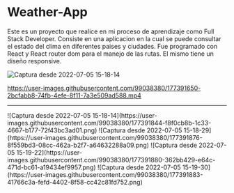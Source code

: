 # Weather-App

Este es un proyecto que realice en mi proceso de aprendizaje como Full Stack Developer.
Consiste en una aplicacion en la cual se puede consultar el estado del clima en diferentes paises y ciudades.
Fue programado con React y React router dom para el manejo de las rutas.
El mismo tiene un diseño responsive.

![Captura desde 2022-07-05 15-18-14](https://user-images.githubusercontent.com/99038380/177391844-f8f0cb8b-1c33-4667-b177-72f43bc3ad01.png)


https://user-images.githubusercontent.com/99038380/177391650-2bcfabb8-74fb-4efe-8f11-7a3e509ad588.mp4
<hr>
![Captura desde 2022-07-05 15-18-14](https://user-images.githubusercontent.com/99038380/177391844-f8f0cb8b-1c33-4667-b177-72f43bc3ad01.png)
![Captura desde 2022-07-05 15-18-29](https://user-images.githubusercontent.com/99038380/177391876-8f559bd3-08cc-462a-b2f7-a64632288a09.png)
![Captura desde 2022-07-05 15-19-22](https://user-images.githubusercontent.com/99038380/177391880-362bb429-e64c-471d-bc61-a19434ef9957.png)
![Captura desde 2022-07-05 15-19-30](https://user-images.githubusercontent.com/99038380/177391883-41766c3a-fefd-4402-8f58-cc42c81fd752.png)
